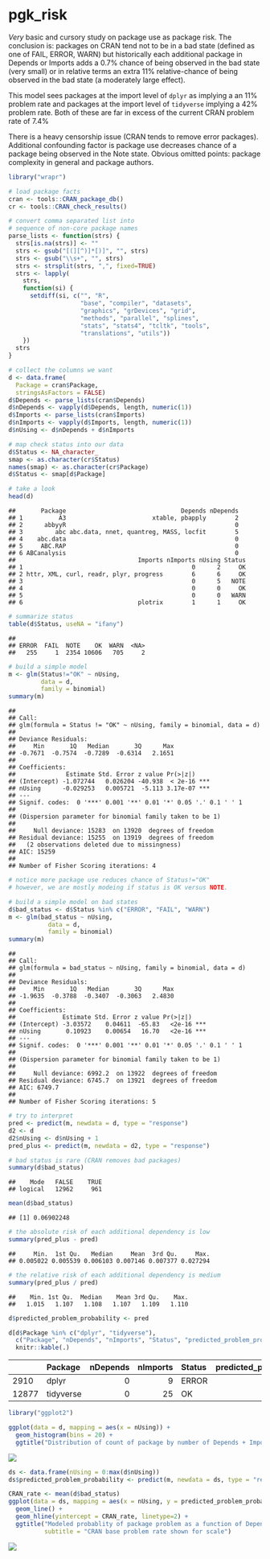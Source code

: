 pgk\_risk
================

*Very* basic and cursory study on package use as package risk. The conclusion is: packages on CRAN tend not to be in a bad state (defined as one of FAIL, ERROR, WARN) but historically each additional package in Depends or Imports adds a 0.7% chance of being observed in the bad state (very small) or in relative terms an extra 11% relative-chance of being observed in the bad state (a moderately large effect).

This model sees packages at the import level of `dplyr` as implying a an 11% problem rate and packages at the import level of `tidyverse` implying a 42% problem rate. Both of these are far in excess of the current CRAN problem rate of 7.4%

There is a heavy censorship issue (CRAN tends to remove error packages). Additional confounding factor is package use decreases chance of a package being observed in the Note state. Obvious omitted points: package complexity in general and package authors.

``` r
library("wrapr")

# load package facts
cran <- tools::CRAN_package_db()
cr <- tools::CRAN_check_results()

# convert comma separated list into
# sequence of non-core package names
parse_lists <- function(strs) {
  strs[is.na(strs)] <- ""
  strs <- gsub("[(][^)]*[)]", "", strs)
  strs <- gsub("\\s+", "", strs)
  strs <- strsplit(strs, ",", fixed=TRUE)
  strs <- lapply(
    strs,
    function(si) {
      setdiff(si, c("", "R", 
                    "base", "compiler", "datasets", 
                    "graphics", "grDevices", "grid",
                    "methods", "parallel", "splines", 
                    "stats", "stats4", "tcltk", "tools",
                    "translations", "utils"))
    })
  strs
}

# collect the columns we want
d <- data.frame(
  Package = cran$Package,
  stringsAsFactors = FALSE)
d$Depends <- parse_lists(cran$Depends)
d$nDepends <- vapply(d$Depends, length, numeric(1))
d$Imports <- parse_lists(cran$Imports)
d$nImports <- vapply(d$Imports, length, numeric(1))
d$nUsing <- d$nDepends + d$nImports

# map check status into our data
d$Status <- NA_character_
smap <- as.character(cr$Status)
names(smap) <- as.character(cr$Package)
d$Status <- smap[d$Package]

# take a look
head(d)
```

    ##       Package                                Depends nDepends
    ## 1          A3                        xtable, pbapply        2
    ## 2      abbyyR                                               0
    ## 3         abc abc.data, nnet, quantreg, MASS, locfit        5
    ## 4    abc.data                                               0
    ## 5     ABC.RAP                                               0
    ## 6 ABCanalysis                                               0
    ##                                  Imports nImports nUsing Status
    ## 1                                               0      2     OK
    ## 2 httr, XML, curl, readr, plyr, progress        6      6     OK
    ## 3                                               0      5   NOTE
    ## 4                                               0      0     OK
    ## 5                                               0      0   WARN
    ## 6                                plotrix        1      1     OK

``` r
# summarize status
table(d$Status, useNA = "ifany")
```

    ## 
    ## ERROR  FAIL  NOTE    OK  WARN  <NA> 
    ##   255     1  2354 10606   705     2

``` r
# build a simple model
m <- glm(Status!="OK" ~ nUsing,
         data = d,
         family = binomial)
summary(m)
```

    ## 
    ## Call:
    ## glm(formula = Status != "OK" ~ nUsing, family = binomial, data = d)
    ## 
    ## Deviance Residuals: 
    ##     Min       1Q   Median       3Q      Max  
    ## -0.7671  -0.7574  -0.7289  -0.6314   2.1651  
    ## 
    ## Coefficients:
    ##              Estimate Std. Error z value Pr(>|z|)    
    ## (Intercept) -1.072744   0.026204 -40.938  < 2e-16 ***
    ## nUsing      -0.029253   0.005721  -5.113 3.17e-07 ***
    ## ---
    ## Signif. codes:  0 '***' 0.001 '**' 0.01 '*' 0.05 '.' 0.1 ' ' 1
    ## 
    ## (Dispersion parameter for binomial family taken to be 1)
    ## 
    ##     Null deviance: 15283  on 13920  degrees of freedom
    ## Residual deviance: 15255  on 13919  degrees of freedom
    ##   (2 observations deleted due to missingness)
    ## AIC: 15259
    ## 
    ## Number of Fisher Scoring iterations: 4

``` r
# notice more package use reduces chance of Status!="OK"
# however, we are mostly modeing if status is OK versus NOTE.

# build a simple model on bad states
d$bad_status <- d$Status %in% c("ERROR", "FAIL", "WARN")
m <- glm(bad_status ~ nUsing,
           data = d,
           family = binomial)
summary(m)
```

    ## 
    ## Call:
    ## glm(formula = bad_status ~ nUsing, family = binomial, data = d)
    ## 
    ## Deviance Residuals: 
    ##     Min       1Q   Median       3Q      Max  
    ## -1.9635  -0.3788  -0.3407  -0.3063   2.4830  
    ## 
    ## Coefficients:
    ##             Estimate Std. Error z value Pr(>|z|)    
    ## (Intercept) -3.03572    0.04611  -65.83   <2e-16 ***
    ## nUsing       0.10923    0.00654   16.70   <2e-16 ***
    ## ---
    ## Signif. codes:  0 '***' 0.001 '**' 0.01 '*' 0.05 '.' 0.1 ' ' 1
    ## 
    ## (Dispersion parameter for binomial family taken to be 1)
    ## 
    ##     Null deviance: 6992.2  on 13922  degrees of freedom
    ## Residual deviance: 6745.7  on 13921  degrees of freedom
    ## AIC: 6749.7
    ## 
    ## Number of Fisher Scoring iterations: 5

``` r
# try to interpret
pred <- predict(m, newdata = d, type = "response")
d2 <- d
d2$nUsing <- d$nUsing + 1
pred_plus <- predict(m, newdata = d2, type = "response")

# bad status is rare (CRAN removes bad packages)
summary(d$bad_status)
```

    ##    Mode   FALSE    TRUE 
    ## logical   12962     961

``` r
mean(d$bad_status)
```

    ## [1] 0.06902248

``` r
# the absolute risk of each additional dependency is low
summary(pred_plus - pred)
```

    ##     Min.  1st Qu.   Median     Mean  3rd Qu.     Max. 
    ## 0.005022 0.005539 0.006103 0.007146 0.007377 0.027294

``` r
# the relative risk of each additional dependency is medium
summary(pred_plus / pred)
```

    ##    Min. 1st Qu.  Median    Mean 3rd Qu.    Max. 
    ##   1.015   1.107   1.108   1.107   1.109   1.110

``` r
d$predicted_problem_probability <- pred

d[d$Package %in% c("dplyr", "tidyverse"), 
  c("Package", "nDepends", "nImports", "Status", "predicted_problem_probability")] %.>%
  knitr::kable(.)
```

|       | Package   |  nDepends|  nImports| Status |  predicted\_problem\_probability|
|-------|:----------|---------:|---------:|:-------|--------------------------------:|
| 2910  | dplyr     |         0|         9| ERROR  |                        0.1137870|
| 12877 | tidyverse |         0|        25| OK     |                        0.4243566|

``` r
library("ggplot2")

ggplot(data = d, mapping = aes(x = nUsing)) +
  geom_histogram(bins = 20) + 
  ggtitle("Distribution of count of package by number of Depends + Imports")
```

![](pkg_risk_files/figure-markdown_github/unnamed-chunk-1-1.png)

``` r
ds <- data.frame(nUsing = 0:max(d$nUsing))
ds$predicted_problem_probability <- predict(m, newdata = ds, type = "response")

CRAN_rate <- mean(d$bad_status)
ggplot(data = ds, mapping = aes(x = nUsing, y = predicted_problem_probability)) +
  geom_line() +
  geom_hline(yintercept = CRAN_rate, linetype=2) +
  ggtitle("Modeled probablity of package problem as a function of Depends + Imports",
          subtitle = "CRAN base problem rate shown for scale")
```

![](pkg_risk_files/figure-markdown_github/unnamed-chunk-1-2.png)
